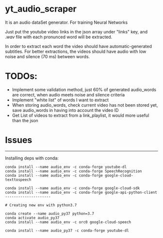 # yt_audio_scraper

It is an audio dataSet generator. For training Neural Networks

Just put the youtube video links in the json array under "links" key, and $.wav$ file with each pronunced word will be extracted.

In order to extract each word the video should have automatic-generated subtitles.
For better extractions, the videos should have audio with low noise and silence (70 ms) between words. 

# TODOs: 
- Implement some validation method, just 60% of generated audio_words are correct, when audio meets noise and silence criteria
- Implement "white list" of words I want to extract
- When storing audio_words, check current video has not been stored yet, save audio_words in having into account the video ID
- Get List of videos to extract from a link_playlist, it would more useful than the json

# Issues


-----------

Installing deps with conda:

```
conda install --name audio_env -c conda-forge youtube-dl
conda install --name audio_env -c conda-forge SpeechRecognition
conda install --name audio_env -c conda-forge google-cloud-texttospeech

conda install --name audio_env -c conda-forge google-cloud-sdk
conda install --name audio_env -c conda-forge google-api-python-client
---------------------

# Creating new env with python3.7

conda create --name audio_py37 python=3.7
conda activate audio_py37
conda install --name audio_env -c orc0 google-cloud-speech

conda install --name audio_py37 -c conda-forge youtube-dl

```


